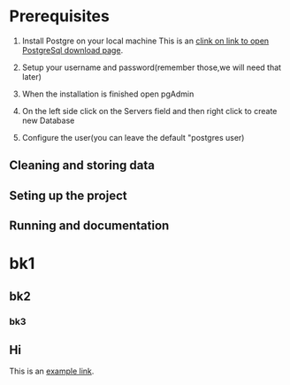 Prerequisites
=============
1. Install Postgre on your local machine This is an [clink on link to open PostgreSql download page](https://www.postgresql.org/download/).

2. Setup your username and password(remember those,we will need that later)
3. When the installation is finished open pgAdmin
4. On the left side click on the Servers field and then right click to create new Database
5. Configure the user(you can leave the default  "postgres user)


Cleaning and storing data
-------------------


Seting up the project
--------------------


Running and documentation
------------------------

# bk1 
## bk2
### bk3
<h2>  Hi </h2>

This is an [example link](http://example.com/).

